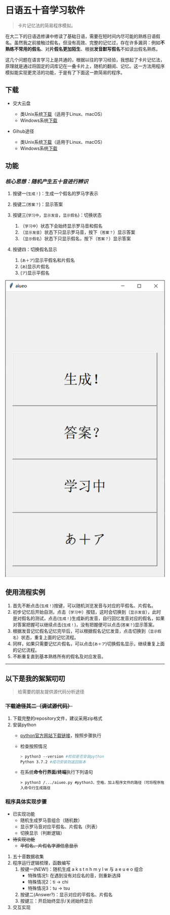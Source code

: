 # 日语五十音学习软件

> 卡片记忆法的简易程序模拟。

在大二下的日语选修课中修读了基础日语，需要在短时间内尽可能的熟练日语假名。虽然我之前接触过假名，但没有高效、完整的记忆过，存在许多漏洞：例如**不熟练不常用的假名**、对**片假名更加陌生**、根据**发音默写假名**不如读出假名熟练。

这几个问题在语言学习上是共通的，根据以往的学习经验，我想起了卡片记忆法，原理就是通过将固定的词库记在一叠卡片上，随机的翻阅、记忆。这一方法用程序模拟能实现更灵活的功能，于是有了下面这一款简易的程序。

## 下载

- 交大云盘
  - 类Unix系统[下载](https://jbox.sjtu.edu.cn/l/snpjoV)（适用于Linux、macOS）
  - Windows系统[下载](https://jbox.sjtu.edu.cn/l/EnSEIq)

- Gihub途径
  - 类Unix系统[下载](https://github.com/Steven147/python/raw/master/%E6%97%A5%E8%AF%AD%E4%BA%94%E5%8D%81%E9%9F%B3%E5%AD%A6%E4%B9%A0/aiueo.zip)（适用于Linux、macOS）
  - Windows系统[下载](https://github.com/Steven147/python/raw/master/%E6%97%A5%E8%AF%AD%E4%BA%94%E5%8D%81%E9%9F%B3%E5%AD%A6%E4%B9%A0/aiueo.exe)

## 功能

### ***核心思想：随机产生五十音进行辨识***

1. 按键一(`生成！`)：生成一个假名的罗马字表示

2. 按键二(`答案？`)：显示答案

3. 按键三(`学习中`，`显示发音`，`显示假名`)：切换状态
   1. （`学习中`）状态下会始终显示罗马音和假名
   2. （`显示发音`）状态下只显示罗马音，按下（`答案？`）显示答案
   3. （`显示假名`）状态下只显示假名，按下（`答案？`）显示答案

4. 按键四：切换假名显示
    1. (`あ＋ア`)显示平假名和片假名
    1. (`あ`)显示片假名
    1. (`ア`)显示平假名 

![](image.png)

## 使用流程实例

1. 首先不断点击(`生成！`)按键，可以随机浏览发音与对应的平假名、片假名。
1. 初步记忆后开始自测，点击（`学习中`）按钮，这时会切换到（`显示发音`），此时是对假名的测试，点击(`生成！`)生成新的发音，自行回忆发音对应的假名，如果对答案把握可以继续点击(`生成！`)，没有把握便可以点击(`答案？`)显示答案。
1. 根据发音记忆假名记忆完毕后，可以根据假名记忆发音，点击切换到（`显示假名`）状态，重复上面的记忆流程。
1. 同样，如果只需要记忆片假名，可以点击(`あ＋ア`)切换假名显示，继续重复上面的记忆流程。
1. 不断重复直到基本熟练所有的假名及对应发音。

---

## 以下是我的絮絮叨叨

>给需要的朋友提供源代码分析途径

### ~~下载途径其二（调试源代码）~~

1. 下载完整的repository文件，建议采用zip格式
2. 安装python
   - [python官方网站下载链接](https://www.python.org/downloads/)，按照步骤执行

   - 检查按照情况

      ```bash
      > python3 --version #检验是否安装python
      Python 3.7.2 #成功安装则返回版本
      ```

   - 在系统**命令行界面/终端**执行下列语句

      ```shell
      > python3 /.../aiueo.py #python3，空格，加上程序文件的路径（可将程序拖入命令行生成路径
      ```

### 程序具体实现步骤

- 已实现功能
  - 随机生成罗马音组合（随机数）
  - 显示罗马音对应平假名、片假名（列表）
  - 切换显示（判断逻辑）
- ~~待实现功能~~
  - ~~平假名、片假名字源信息显示~~

1. 五十音数据收集
2. 程序运行逻辑梳理，函数编写
   1. 按键一(NEW!)：随机生成 a k s t n h m y l w 与 a e u e o 组合
       - 特殊情况1: 在遇到没有对应名的音，则重新选择
       - 特殊情况2：ti -> chi
       - 特殊情况3：tu -> tsu
   2. 按键二(Answer?)：显示对应的平假名、片假名
   3. 按键三：开启始终显示/关闭始终显示
3. 交互实现
